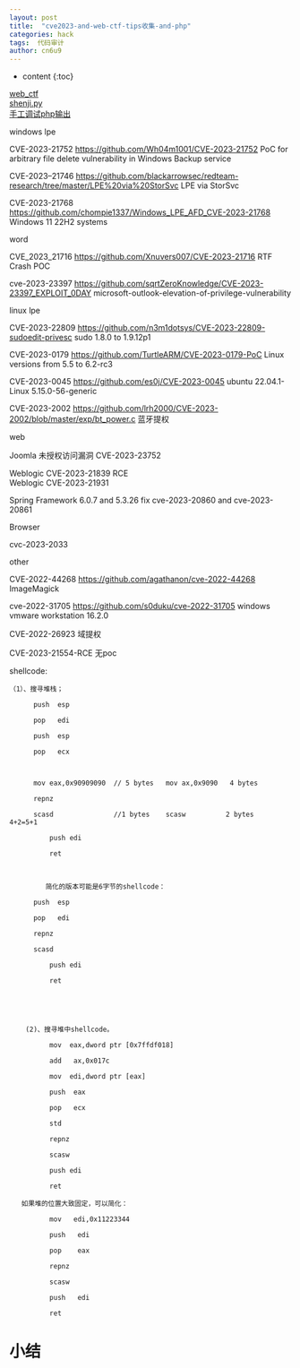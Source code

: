 ```yaml
---
layout: post
title:  "cve2023-and-web-ctf-tips收集-and-php"
categories: hack
tags:  代码审计
author: cn6u9
---
```


* content
{:toc}

[web_ctf](https://github.com/cn6u9/cn6u9/blob/main/Web-ctf-cheatsheet.md)  
[shenji.py](https://github.com/cn6u9/cn6u9.github.io/blob/main/tools/shenji.py)  
[手工调试php输出](https://github.com/cn6u9/cn6u9.github.io/blob/main/tools/debug.php)  

windows lpe

CVE-2023-21752 https://github.com/Wh04m1001/CVE-2023-21752   PoC for arbitrary file delete vulnerability in Windows Backup service

CVE-2023–21746  https://github.com/blackarrowsec/redteam-research/tree/master/LPE%20via%20StorSvc LPE via StorSvc

CVE-2023-21768 https://github.com/chompie1337/Windows_LPE_AFD_CVE-2023-21768 Windows 11 22H2 systems



word

CVE_2023_21716 https://github.com/Xnuvers007/CVE-2023-21716    RTF Crash POC

cve-2023-23397 https://github.com/sqrtZeroKnowledge/CVE-2023-23397_EXPLOIT_0DAY  microsoft-outlook-elevation-of-privilege-vulnerability


linux lpe

CVE-2023-22809  https://github.com/n3m1dotsys/CVE-2023-22809-sudoedit-privesc   sudo 1.8.0 to 1.9.12p1

CVE-2023-0179   https://github.com/TurtleARM/CVE-2023-0179-PoC    Linux versions from 5.5 to 6.2-rc3

CVE-2023-0045   https://github.com/es0j/CVE-2023-0045        ubuntu 22.04.1-Linux 5.15.0-56-generic

CVE-2023-2002   https://github.com/lrh2000/CVE-2023-2002/blob/master/exp/bt_power.c 蓝牙提权  



web

Joomla 未授权访问漏洞 CVE-2023-23752

Weblogic CVE-2023-21839 RCE  
Weblogic CVE-2023-21931  

Spring Framework 6.0.7 and 5.3.26 fix cve-2023-20860 and cve-2023-20861

Browser  

cvc-2023-2033


other

CVE-2022-44268 https://github.com/agathanon/cve-2022-44268 ImageMagick

cve-2022-31705 https://github.com/s0duku/cve-2022-31705 windows vmware workstation 16.2.0

CVE-2022-26923 域提权

CVE-2023-21554-RCE 无poc


shellcode:
```
（1）、搜寻堆栈；
 
      push  esp
 
      pop   edi
 
      push  esp 
 
      pop   ecx
 
 
 
      mov eax,0x90909090  // 5 bytes   mov ax,0x9090   4 bytes
 
      repnz
 
      scasd               //1 bytes    scasw          2 bytes   4+2=5+1
 
          push edi
 
          ret
 
 
 
         简化的版本可能是6字节的shellcode：
 
      push  esp
 
      pop   edi
 
      repnz
 
      scasd
 
          push edi
 
          ret
 
 
 

 
    (2)、搜寻堆中shellcode。
 
          mov  eax,dword ptr [0x7ffdf018]
 
          add   ax,0x017c
 
          mov  edi,dword ptr [eax]
 
          push  eax
 
          pop   ecx        
 
          std 
 
          repnz
 
          scasw
 
          push edi
 
          ret
 
   如果堆的位置大致固定，可以简化：          
 
          mov   edi,0x11223344
 
          push   edi
 
          pop    eax
 
          repnz
 
          scasw
 
          push   edi
 
          ret
```

# 小结
